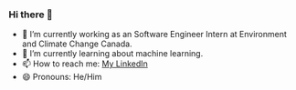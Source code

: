 ### Hi there 👋

<!--
**SafwanHasan/safwanhasan** is a ✨ _special_ ✨ repository because its `README.md` (this file) appears on your GitHub profile.

Here are some ideas to get you started: 
-->

- 🔭 I’m currently working as an Software Engineer Intern at Environment and Climate Change Canada. 
- 🌱 I’m currently learning about machine learning.
- 📫 How to reach me: [My LinkedIn](https://www.linkedin.com/in/safwan-hasan/)
- 😄 Pronouns: He/Him

